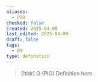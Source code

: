 ```yaml
---
aliases:
  - PIO
checked: false
created: 2025-04-09
last_edited: 2025-04-09
draft: false
tags:
  - OS
type: definition
---
```

>[!tldr] O (PIO)
>Definition here

